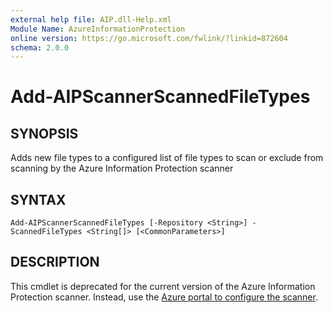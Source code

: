 ```yaml
---
external help file: AIP.dll-Help.xml
Module Name: AzureInformationProtection
online version: https://go.microsoft.com/fwlink/?linkid=872604
schema: 2.0.0
---
```


# Add-AIPScannerScannedFileTypes

## SYNOPSIS
Adds new file types to a configured list of file types to scan or exclude from scanning by the Azure Information Protection scanner

## SYNTAX

```
Add-AIPScannerScannedFileTypes [-Repository <String>] -ScannedFileTypes <String[]> [<CommonParameters>]
```

## DESCRIPTION
This cmdlet is deprecated for the current version of the Azure Information Protection scanner. Instead, use the [Azure portal to configure the scanner](/information-protection/deploy-aip-scanner).
